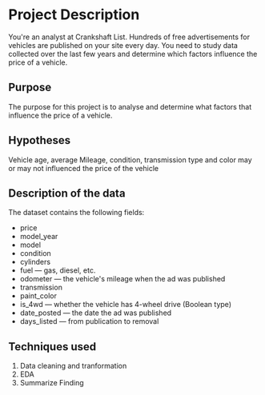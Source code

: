 # Project Description
You're an analyst at Crankshaft List. Hundreds of free advertisements for vehicles are published on your site every day. You need to study data collected over the last few years and determine which factors influence the price of a vehicle.

## Purpose
The purpose for this project is to analyse and determine what factors that influence the price of a vehicle.

## Hypotheses
Vehicle age, average Mileage, condition, transmission type and color may or may not influenced the price of the vehicle

## Description of the data
The dataset contains the following fields:
+ price
+ model_year
+ model
+ condition
+ cylinders
+ fuel — gas, diesel, etc.
+ odometer — the vehicle's mileage when the ad was published
+ transmission
+ paint_color
+ is_4wd — whether the vehicle has 4-wheel drive (Boolean type)
+ date_posted — the date the ad was published
+ days_listed — from publication to removal

## Techniques used
1. Data cleaning and tranformation
2. EDA
3. Summarize Finding
